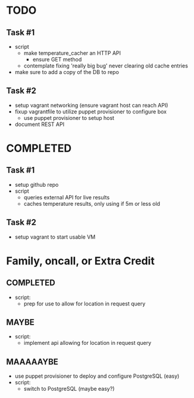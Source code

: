 # TODO

## Task #1 ##
* script
  * make temperature_cacher an HTTP API
    * ensure GET method
  * contemplate fixing 'really big bug' never clearing old cache entries
* make sure to add a copy of the DB to repo

## Task #2 ##
* setup vagrant networking (ensure vagrant host can reach API)
* fixup vagrantfile to utilize puppet provisioner to configure box
  * use puppet provisioner to setup host
* document REST API

# COMPLETED

## Task #1 ##
* setup github repo
* script
  * queries external API for live results
  * caches temperature results, only using if 5m or less old

## Task #2 ##
* setup vagrant to start usable VM

# Family, oncall, or Extra Credit

## COMPLETED ##

* script:
  * prep for use to allow for location in request query

## MAYBE ##

* script:
  * implement api allowing for location in request query

## MAAAAAYBE ##
* use puppet provisioner to deploy and configure PostgreSQL (easy)
* script:
  * switch to PostgreSQL (maybe easy?)

